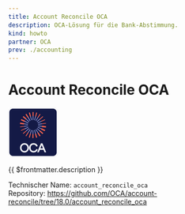 ```yaml
---
title: Account Reconcile OCA
description: OCA-Lösung für die Bank-Abstimmung.
kind: howto
partner: OCA
prev: ./accounting
---
```


# Account Reconcile OCA

![icon_oca_app](attachments/icon_oca_app.png)

{{ $frontmatter.description }}

Technischer Name: `account_reconcile_oca`\
Repository: <https://github.com/OCA/account-reconcile/tree/18.0/account_reconcile_oca>
